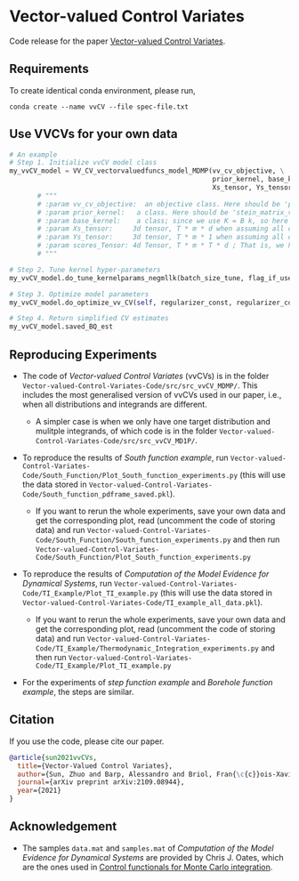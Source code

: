 # Vector-valued Control Variates
Code release for the paper [Vector-valued Control Variates](https://arxiv.org/abs/2109.08944).

## Requirements
To create identical conda environment, please run,
```shell
conda create --name vvCV --file spec-file.txt
```

## Use VVCVs for your own data
```python
# An example
# Step 1. Initialize vvCV model class
my_vvCV_model = VV_CV_vectorvaluedfuncs_model_MDMP(vv_cv_objective, \
                                                   prior_kernel, base_kernel, \
                                                   Xs_tensor, Ys_tensor, scores_Tensor)
       # """
       # :param vv_cv_objective:  an objective class. Here should be 'penalized_ls_objective_vectorvaluedfunc_MDMP'
       # :param prior_kernel:   a class. Here should be 'stein_matrix_valued_kernel'
       # :param base_kernel:    a class; since we use K = B k, so here this class is scalar-valued kernel class, e.g, base_kernel_2
       # :param Xs_tensor:     3d tensor, T * m * d when assuming all datasets have m points, i.e. m = m_1 =... =m_T
       # :param Ys_tensor:     3d tensor, T * m * 1 when assuming all datasets have m points, i.e. m = m_1 =... =m_T
       # :param scores_Tensor: 4d Tensor, T * m * T * d ; That is, we have T tasks, each has a dataset with sample size m. For each instance x_i, we need a 2d Tensor of size T*d, i.e., dlog\pi_t(x_i)dx_i for t=1, ...T.
       # """

# Step 2. Tune kernel hyper-parameters
my_vvCV_model.do_tune_kernelparams_negmllk(batch_size_tune, flag_if_use_medianheuristic, beta_cstkernel, lr, epochs, verbose=False)

# Step 3. Optimize model parameters
my_vvCV_model.do_optimize_vv_CV(self, regularizer_const, regularizer_const_FB, batch_size, lr, epochs, verbose=False)

# Step 4. Return simplified CV estimates
my_vvCV_model.saved_BQ_est
```



## Reproducing Experiments
* The code of _Vector-valued Control Variates_ (vvCVs) is in the folder `Vector-valued-Control-Variates-Code/src/src_vvCV_MDMP/`. This includes the most generalised version of vvCVs used in our paper, i.e., when all distributions and integrands are different.

    * A simpler case is when we only have one target distribution and mulitple integrands, of which code is in the folder `Vector-valued-Control-Variates-Code/src/src_vvCV_MD1P/`.
  
* To reproduce the results of _South function example_, run `Vector-valued-Control-Variates-Code/South_Function/Plot_South_function_experiments.py` (this will use the data stored in `Vector-valued-Control-Variates-Code/South_function_pdframe_saved.pkl`).

   * If you want to rerun the whole experiments, save your own data and get the corresponding plot, read (uncomment the code of storing data) and run `Vector-valued-Control-Variates-Code/South_Function/South_function_experiments.py` and then run `Vector-valued-Control-Variates-Code/South_Function/Plot_South_function_experiments.py`

* To reproduce the results of _Computation of the Model Evidence for Dynamical Systems_, run `Vector-valued-Control-Variates-Code/TI_Example/Plot_TI_example.py` (this will use the data stored in `Vector-valued-Control-Variates-Code/TI_example_all_data.pkl`).

   * If you want to rerun the whole experiments, save your own data and get the corresponding plot, read (uncomment the code of storing data) and run `Vector-valued-Control-Variates-Code/TI_Example/Thermodynamic_Integration_experiments.py` and then run `Vector-valued-Control-Variates-Code/TI_Example/Plot_TI_example.py`

* For the experiments of _step function example_ and _Borehole function example_, the steps are similar.



## Citation
If you use the code, please cite our paper.
```bibtex
@article{sun2021vvCVs,
  title={Vector-Valued Control Variates},
  author={Sun, Zhuo and Barp, Alessandro and Briol, Fran{\c{c}}ois-Xavier},
  journal={arXiv preprint arXiv:2109.08944},
  year={2021}
}
```



## Acknowledgement
- The samples `data.mat` and `samples.mat` of _Computation of the Model Evidence for Dynamical Systems_ are provided by Chris J. Oates, which are the ones used in [Control functionals for Monte Carlo integration](https://rss.onlinelibrary.wiley.com/doi/abs/10.1111/rssb.12185).
